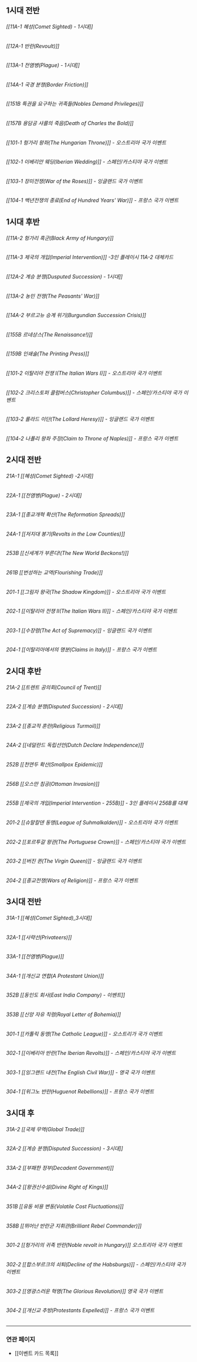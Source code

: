 ## 1시대 전반

###### [[11A-1 혜성(Comet Sighted) - 1시대]]

###### [[12A-1 반란(Revoult)]]

###### [[13A-1 전염병(Plague) - 1시대]]

###### [[14A-1 국경 분쟁(Border Friction)]]

###### [[151B 특권을 요구하는 귀족들(Nobles Demand Privileges)]]

###### [[157B 용담공 샤를의 죽음(Death of Charles the Bold)]]

###### [[101-1 헝가리 왕좌(The Hungarian Throne)]] - 오스트리아 국가 이벤트

###### [[102-1 이베리안 웨딩(Iberian Wedding)]] - 스페인/카스티야 국가 이벤트

###### [[103-1 장미전쟁(War of the Roses)]] - 잉글랜드 국가 이벤트

###### [[104-1 백년전쟁의 종료(End of Hundred Years' War)]] - 프랑스 국가 이벤트

## 1시대 후반

###### [[11A-2 헝가리 흑군(Black Army of Hungary)]]
###### [[11A-3 제국의 개입(Imperial Intervention)]] -3인 플레이시 11A-2 대체카드
###### [[12A-2 계승 분쟁(Dusputed Succession) - 1시대]]
###### [[13A-2 농민 전쟁(The Peasants' War)]]
###### [[14A-2 부르고뉴 승계 위기(Burgundian Succession Crisis)]]
###### [[155B 르네상스(The Renaissance!)]]
###### [[159B 인쇄술(The Printing Press)]]
###### [[101-2 이탈리아 전쟁 I(The Italian Wars I)]] - 오스트리아 국가 이벤트
###### [[102-2 크리스토퍼 콜럼버스(Christopher Columbus)]] - 스페인/카스티야 국가 이벤트
###### [[103-2 롤라드 이단(The Lollard Heresy)]] - 잉글랜드 국가 이벤트
###### [[104-2 나폴리 왕좌 주장(Claim to Throne of Naples)]] - 프랑스 국가 이벤트

## 2시대 전반

###### 21A-1 [[혜성(Comet Sighted) -2시대]]
###### 22A-1 [[전염병(Plague) - 2시대]]
###### 23A-1 [[종교개혁 확산(The Reformation Spreads)]]
###### 24A-1 [[저지대 봉기(Revolts in the Low Counties)]]
###### 253B [[신세계가 부른다!(The New World Beckons!)]]
###### 261B [[번성하는 교역(Flourishing Trade)]]
###### 201-1 [[그림자 왕국(The Shadow Kingdom)]] - 오스트리아 국가 이벤트
###### 202-1 [[이탈리아 전쟁 II(The Italian Wars II)]] - 스페인/카스티야 국가 이벤트
###### 203-1 [[수장령(The Act of Supremacy)]] - 잉글랜드 국가 이벤트
###### 204-1 [[이탈리아에서의 명분(Claims in Italy)]] - 프랑스 국가 이벤트

## 2시대 후반
###### 21A-2 [[트렌트 공의회(Council of Trent)]]
###### 22A-2 [[계승 분쟁(Disputed Succession) - 2시대]]
###### 23A-2 [[종교적 혼란(Religious Turmoil)]]
###### 24A-2 [[네덜란드 독립선언(Dutch Declare Independence)]]
###### 252B [[천연두 확산(Smallpox Epidemic)]]
###### 256B [[오스만 침공(Ottoman Invasion)]]

###### 255B [[제국의 개입(Imperial Intervention - 255B)]] - 3인 플레이시 256B를 대체

###### 201-2 [[슈말칼덴 동맹(League of Suhmalkalden)]] - 오스트리아 국가 이벤트
###### 202-2 [[포르투갈 왕관(The Portuguese Crown)]] - 스페인/카스티야 국가 이벤트
###### 203-2 [[버진 퀸(The Virgin Queen)]] - 잉글랜드 국가 이벤트
###### 204-2 [[종교전쟁(Wars of Religion)]] - 프랑스 국가 이벤트


## 3시대 전반

###### 31A-1 [[혜성(Comet Sighted)_3시대]]
###### 32A-1 [[사략선(Privateers)]]
###### 33A-1 [[전염병(Plague)]]
###### 34A-1 [[개신교 연합(A Protestant Union)]]
###### 352B [[동인도 회사(East India Company) - 이벤트]]
###### 353B [[신앙 자유 칙령(Royal Letter of Bohemia)]]
###### 301-1 [[카톨릭 동맹(The Catholic League)]] - 오스트리가 국가 이벤트
###### 302-1 [[이베리아 반란(The Iberian Revolts)]] - 스페인/카스티야 국가 이벤트
###### 303-1 [[잉그랜드 내전(The English Civil War)]] - 영국 국가 이벤트
###### 304-1 [[위그노 반란(Huguenot Rebellions)]] - 프랑스 국가 이벤트

## 3시대 후
###### 31A-2 [[국제 무역(Global Trade)]]
###### 32A-2 [[계승 분쟁(Disputed Succession) - 3시대]]
###### 33A-2 [[부패한 정부(Decadent Government)]]
###### 34A-2 [[왕권신수설(Divine Right of Kings)]]
###### 351B [[유동 비용 변동(Volatile Cost Fluctuations)]]
###### 358B [[뛰어난 반란군 지휘관(Brilliant Rebel Commander)]]
###### 301-2 [[헝가리의 귀족 반란(Noble revolt in Hungary)]] 오스트리아 국가 이벤트
###### 302-2 [[합스부르크의 쇠퇴(Decline of the Habsburgs)]] - 스페인/카스티야 국가 이벤트
###### 303-2  [[영광스러운 혁명(The Glorious Revolution)]] 영국 국가 이벤트
###### 304-2 [[개신교 추방(Protestants Expelled)]] - 프랑스 국가 이벤트

---
### 연관 페이지
- [[이벤트 카드 목록]]